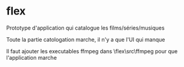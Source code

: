 # flex
Prototype d'application qui catalogue les films/séries/musiques


Toute la partie catologation marche, il n'y a que l'UI qui manque

Il faut ajouter les executables ffmpeg dans \flex\src\ffmpeg pour que l'application marche
